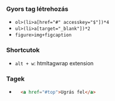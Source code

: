 ### Gyors tag létrehozás

- `ol>(li>a[href="#" accesskey="$"])*4`
- `ul>(li>a[target="_blank"])*2`
- `figure>img+figcaption`

### Shortcutok

- `alt + w`: htmltagwrap extension

### Tagek

- ```html
    <a href="#top">Ugrás fel</a>
    ```